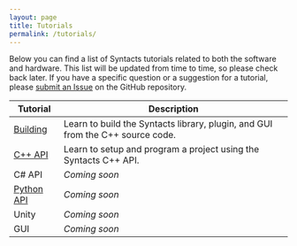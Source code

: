 ```yaml
---
layout: page
title: Tutorials
permalink: /tutorials/
---
```


Below you can find a list of Syntacts tutorials related to both the software and hardware. This list will be updated from time to time, so please check back later. If you have a specific question or a suggestion for a tutorial, please [submit an Issue](https://github.com/mahilab/Syntacts/issues) on the GitHub repository. 

|Tutorial|Description|
|---|---|
|[Building](building.md)|Learn to build the Syntacts library, plugin, and GUI from the C++ source code.|
|[C++ API](cpp.md)|Learn to setup and program a project using the Syntacts C++ API.|
|C# API|*Coming soon*|
|[Python API](python.md)|*Coming soon*| 
|Unity|*Coming soon*|
|GUI|*Coming soon*|
